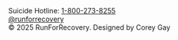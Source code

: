 <footer>
Suicide Hotline: <a href="tel:1-800-273-8255">1-800-273-8255</a><br>
<a href="https://www.instagram.com/reverserunners" target="_blank">@runforrecovery</a><br>
© 2025 RunForRecovery. Designed by Corey Gay
</footer>
